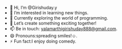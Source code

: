 - 👋 Hi, I’m @Girishuday.y
- 👀 I’m interested in learning new things.
- 🌱 Currently exploring the world of programming.
- 💞️ Let’s create something exciting together!
- 📫 Be in touch: yalamarthigirishuday888@gmail.com.
- 😄 Pronouns:spreading smiles!☺️.
- ⚡ Fun fact:I enjoy doing comedy.

<!---
girish888/girish888 is a ✨ special ✨ repository because its `README.md` (this file) appears on your GitHub profile.
You can click the Preview link to take a look at your changes.
--->
